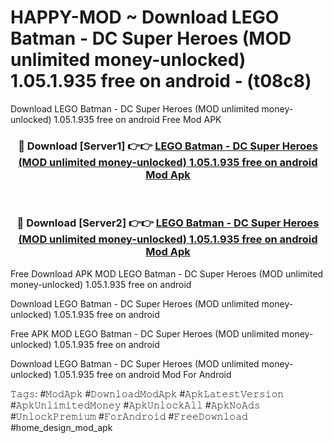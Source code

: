 # HAPPY-MOD ~ Download LEGO Batman - DC Super Heroes (MOD unlimited money-unlocked) 1.05.1.935 free on android - (t08c8)
Download LEGO Batman - DC Super Heroes (MOD unlimited money-unlocked) 1.05.1.935 free on android Free Mod APK

<div align="center">
<h3>🔴 Download [Server1] 👉👉 <a href="https://apk-comot.site?title=LEGO_Batman_-_DC_Super_Heroes_(MOD_unlimited_money-unlocked)_1.05.1.935_free_on_android">LEGO Batman - DC Super Heroes (MOD unlimited money-unlocked) 1.05.1.935 free on android Mod Apk</a></h3><br>

<h3>🔴 Download [Server2] 👉👉 <a href="https://apk-comot.site?title=LEGO_Batman_-_DC_Super_Heroes_(MOD_unlimited_money-unlocked)_1.05.1.935_free_on_android">LEGO Batman - DC Super Heroes (MOD unlimited money-unlocked) 1.05.1.935 free on android Mod Apk</a></h3>
</div>


Free Download APK MOD LEGO Batman - DC Super Heroes (MOD unlimited money-unlocked) 1.05.1.935 free on android

Download LEGO Batman - DC Super Heroes (MOD unlimited money-unlocked) 1.05.1.935 free on android 

Free APK MOD LEGO Batman - DC Super Heroes (MOD unlimited money-unlocked) 1.05.1.935 free on android 

Download LEGO Batman - DC Super Heroes (MOD unlimited money-unlocked) 1.05.1.935 free on android Mod For Android

𝚃𝚊𝚐𝚜: #𝙼𝚘𝚍𝙰𝚙𝚔 #𝙳𝚘𝚠𝚗𝚕𝚘𝚊𝚍𝙼𝚘𝚍𝙰𝚙𝚔 #𝙰𝚙𝚔𝙻𝚊𝚝𝚎𝚜𝚝𝚅𝚎𝚛𝚜𝚒𝚘𝚗 #𝙰𝚙𝚔𝚄𝚗𝚕𝚒𝚖𝚒𝚝𝚎𝚍𝙼𝚘𝚗𝚎𝚢 #𝙰𝚙𝚔𝚄𝚗𝚕𝚘𝚌𝚔𝙰𝚕𝚕 #𝙰𝚙𝚔𝙽𝚘𝙰𝚍𝚜 #𝚄𝚗𝚕𝚘𝚌𝚔𝙿𝚛𝚎𝚖𝚒𝚞𝚖 #𝙵𝚘𝚛𝙰𝚗𝚍𝚛𝚘𝚒𝚍 #𝙵𝚛𝚎𝚎𝙳𝚘𝚠𝚗𝚕𝚘𝚊𝚍 #home_design_mod_apk